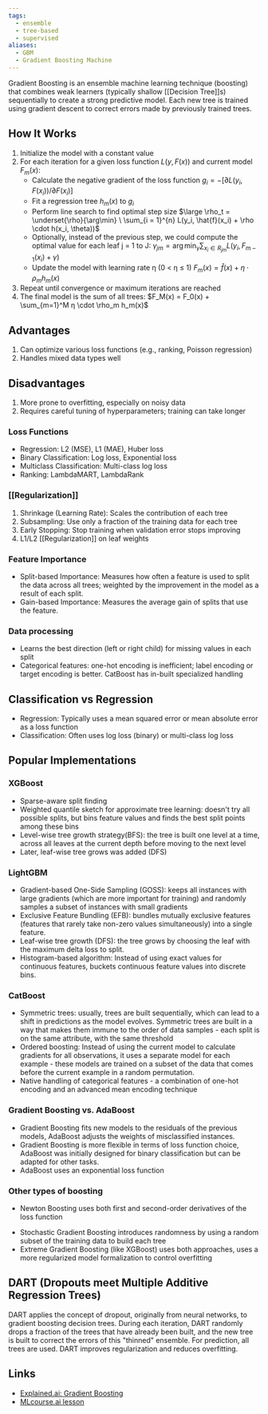 ```yaml
---
tags:
  - ensemble
  - tree-based
  - supervised
aliases:
  - GBM
  - Gradient Boosting Machine
---
```

Gradient Boosting is an ensemble machine learning technique (boosting) that combines weak learners (typically shallow [[Decision Tree]]s) sequentially to create a strong predictive model. Each new tree is trained using gradient descent to correct errors made by previously trained trees.

## How It Works
1. Initialize the model with a constant value
2. For each iteration for a given loss function $L(y, F(x))$ and current model $F_m(x)$:
   - Calculate the negative gradient of the loss function   $g_i = -[∂L(y_i, F(x_i)) / ∂F(x_i)]$
   - Fit a regression tree $h_m(x)$ to $g_i$
   - Perform line search to find optimal step size $\large \rho_t = \underset{\rho}{\arg\min} \ \sum_{i = 1}^{n} L(y_i, \hat{f}(x_i) +  \rho \cdot h(x_i, \theta))$
   - Optionally, instead of the previous step, we could compute the optimal value for each leaf j = 1 to J: $\gamma_{jm} = \arg\min_\gamma \sum_{x_i \in R_{jm}} L(y_i, F_{m-1}(x_i) + \gamma)$ 
   - Update the model with learning rate η (0 < η ≤ 1) $F_m(x) = \hat{f}(x) + η \cdot ρ_m h_m(x)$
3. Repeat until convergence or maximum iterations are reached
4. The final model is the sum of all trees: $F_M(x) = F_0(x) + \sum_{m=1}^M η \cdot \rho_m h_m(x)$

## Advantages
1. Can optimize various loss functions (e.g., ranking, Poisson regression)
2. Handles mixed data types well

## Disadvantages
1. More prone to overfitting, especially on noisy data
2. Requires careful tuning of hyperparameters; training can take longer

### Loss Functions
- Regression: L2 (MSE), L1 (MAE), Huber loss
- Binary Classification: Log loss, Exponential loss
- Multiclass Classification: Multi-class log loss
- Ranking: LambdaMART, LambdaRank

### [[Regularization]]
1. Shrinkage (Learning Rate): Scales the contribution of each tree
2. Subsampling: Use only a fraction of the training data for each tree
3. Early Stopping: Stop training when validation error stops improving
4. L1/L2 [[Regularization]] on leaf weights

### Feature Importance
- Split-based Importance: Measures how often a feature is used to split the data across all trees; weighted by the improvement in the model as a result of each split.
- Gain-based Importance: Measures the average gain of splits that use the feature.

### Data processing
- Learns the best direction (left or right child) for missing values in each split
- Categorical features: one-hot encoding is inefficient; label encoding or target encoding is better. CatBoost has in-built specialized handling

## Classification vs Regression
- Regression: Typically uses a mean squared error or mean absolute error as a loss function
- Classification: Often uses log loss (binary) or multi-class log loss

## Popular Implementations

### XGBoost
- Sparse-aware split finding
- Weighted quantile sketch for approximate tree learning: doesn't try all possible splits, but bins feature values and finds the best split points among these bins
- Level-wise tree growth strategy(BFS): the tree is built one level at a time, across all leaves at the current depth before moving to the next level
- Later, leaf-wise tree grows was added (DFS)

### LightGBM
- Gradient-based One-Side Sampling (GOSS): keeps all instances with large gradients (which are more important for training) and randomly samples a subset of instances with small gradients
- Exclusive Feature Bundling (EFB): bundles mutually exclusive features (features that rarely take non-zero values simultaneously) into a single feature.
- Leaf-wise tree growth (DFS): the tree grows by choosing the leaf with the maximum delta loss to split.
- Histogram-based algorithm: Instead of using exact values for continuous features, buckets continuous feature values into discrete bins.

### CatBoost
- Symmetric trees: usually, trees are built sequentially, which can lead to a shift in predictions as the model evolves. Symmetric trees are built in a way that makes them immune to the order of data samples - each split is on the same attribute, with the same threshold
- Ordered boosting: Instead of using the current model to calculate gradients for all observations, it uses a separate model for each example - these models are trained on a subset of the data that comes before the current example in a random permutation.
- Native handling of categorical features - a combination of one-hot encoding and an advanced mean encoding technique

### Gradient Boosting vs. AdaBoost
- Gradient Boosting fits new models to the residuals of the previous models, AdaBoost adjusts the weights of misclassified instances.
- Gradient Boosting is more flexible in terms of loss function choice, AdaBoost was initially designed for binary classification but can be adapted for other tasks.
- AdaBoost uses an exponential loss function

### Other types of boosting
* Newton Boosting uses both first and second-order derivatives of the loss function
- Stochastic Gradient Boosting introduces randomness by using a random subset of the training data to build each tree
- Extreme Gradient Boosting (like XGBoost) uses both approaches, uses a more regularized model formalization to control overfitting

## DART (Dropouts meet Multiple Additive Regression Trees)
DART applies the concept of dropout, originally from neural networks, to gradient boosting decision trees.
During each iteration, DART randomly drops a fraction of the trees that have already been built, and the new tree is built to correct the errors of this "thinned" ensemble. For prediction, all trees are used. DART improves regularization and reduces overfitting.

## Links
- [Explained.ai: Gradient Boosting](https://explained.ai/gradient-boosting/)
- [MLcourse.ai lesson](https://mlcourse.ai/book/topic10/topic10_gradient_boosting.html)

